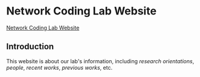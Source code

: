 # Network Coding Lab Website

[Network Coding Lab Website](https://shhyang.github.io/nclab/)

## Introduction 
This website is about our lab's information, including *research orientations*, *people*, *recent works*, *previous works*, etc. 
